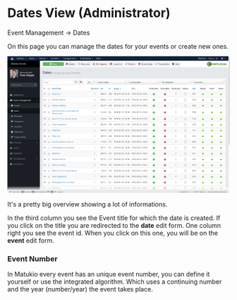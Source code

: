 # Dates View (Administrator)

Event Management -> Dates

On this page you can manage the dates for your events or create new ones.

![](dates.jpg)

It's a pretty big overview showing a lot of informations.

In the third column you see the Event title for which the date is created. If you click on the title you are redirected to the **date** edit form. One column right you see the event id. When you click on this one, you will be on the **event** edit form.

### Event Number

In Matukio every event has an unique event number, you can define it yourself or use the integrated algorithm. Which uses a continuing number and the year (number/year) the event takes place.